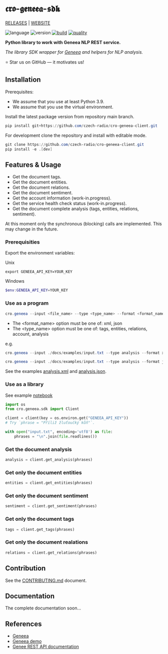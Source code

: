 # 𝖈𝖗𝖔-𝖌𝖊𝖓𝖊𝖊𝖆-𝖘𝖉𝖐

[RELEASES](https://github.com/czech-radio/cro-geneea-sdk/releases/) | [WEBSITE](https://czech-radio.github.io/cro-geneea-sdk/)

![language](https://img.shields.io/badge/language-Python_v3.10+-blue.svg)
![version](https://img.shields.io/badge/version-0.6.0-blue.svg)
[![build](https://github.com/czech-radio/cro-geneea-sdk/actions/workflows/main.yml/badge.svg)](https://github.com/czech-radio/cro-geneea-sdk/actions/workflows/main.yml)
[![quality](https://app.codacy.com/project/badge/Grade/da3fb452af474ddc940eb0194da8b6f9)](https://www.codacy.com/gh/czech-radio/cro-geneea-sdk/dashboard?utm_source=github.com&utm_medium=referral&utm_content=czech-radio/cro-geneea-sdk&utm_campaign=Badge_Grade)

**Python library to work with Geneea NLP REST service.**

_The library SDK wrapper for [Geneea](https://geneea.com/) and helpers for NLP analysis._

:star: Star us on GitHub — it motivates us!

## Installation

Prerequisites:

- We assume that you use at least Python 3.9.
- We assume that you use the virtual environment.

Install the latest package version from repository main branch.

```powershell
pip install git+https://github.com/czech-radio/cro-geneea-client.git
```

For development clone the repository and install with editable mode.

```powershell
git clone https://github.com/czech-radio/cro-geneea-client.git
pip install -e .[dev]
```

## Features & Usage

- Get the document tags.
- Get the document entities.
- Get the document relations.
- Get the document sentiment.
- Get the account information (work-in.progress).
- Get the service health check status (work-in.progress).
- Get the document complete analysis (tags, entities, relations, sentiment).

At this moment only the synchronous (blocking) calls are implemented. This may
change in the future.

### Prerequisities

Export the environment variables:

Unix

```shell
export GENEEA_API_KEY=YOUR_KEY
```

Windows

```powershell
$env:GENEEA_API_KEY=YOUR_KEY
```

### Use as a program

```powershell
cro.geneea --input <file_name> --type <type_name> --format <format_name>
```

- The <format_name> option must be one of: xml, json
- The <type_name> option must be one of: tags, entities, relations, account, analysis

e.g.

```powershell
cro.geneea --input ./docs/examples/input.txt --type analysis --format xml
```

```powershell
cro.geneea --input ./docs/examples/input.txt --type analysis --format json
```

See the examples [analysis.xml](./docs/examples/analysis.xml) and [analysis.json](./docs/examples/analysis.json).

### Use as a library

See example [notebook](./docs/examples/Document-Analysis.ipynb)

```python
import os
from cro.geneea.sdk import Client

client = client(key = os.environ.get("GENEEA_API_KEY"))
# Try `phrase = "Příliž žluťoučký kůň"`.

with open("input.txt", encoding='utf8') as file:
    phrases = "\n".join(file.readlines())
```

### Get the document analysis

```python
analysis = client.get_analysis(phrases)
```

### Get only the document entities

```python
entities = client.get_entities(phrases)
```

### Get only the document sentiment

```python
sentiment = client.get_sentiment(phrases)
```

### Get only the document tags

```python
tags = client.get_tags(phrases)
```

### Get only the document realations

```python
relations = client.get_relations(phrases)
```

## Contribution

See the [CONTRIBUTING.md](./.github/CONTRIBUTING.md) document.

## Documentation

The complete documentation soon&hellip;

## References

- [Geneea](https://geneea.com/)
- [Geneea demo](https://demo.geneea.com/)
- [Genee REST API documentation](https://api.geneea.com/)
